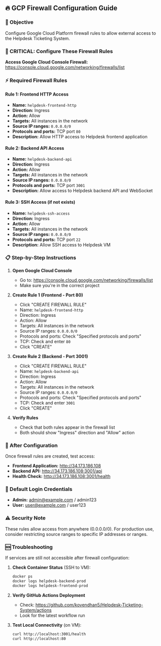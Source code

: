 ## 🔥 GCP Firewall Configuration Guide

### 🎯 Objective

Configure Google Cloud Platform firewall rules to allow external access to the Helpdesk Ticketing System.

### 🚨 CRITICAL: Configure These Firewall Rules

**Access Google Cloud Console Firewall:**
https://console.cloud.google.com/networking/firewalls/list

### ⚡ Required Firewall Rules

#### Rule 1: Frontend HTTP Access

- **Name:** `helpdesk-frontend-http`
- **Direction:** Ingress
- **Action:** Allow
- **Targets:** All instances in the network
- **Source IP ranges:** `0.0.0.0/0`
- **Protocols and ports:** TCP port `80`
- **Description:** Allow HTTP access to Helpdesk frontend application

#### Rule 2: Backend API Access

- **Name:** `helpdesk-backend-api`
- **Direction:** Ingress
- **Action:** Allow
- **Targets:** All instances in the network
- **Source IP ranges:** `0.0.0.0/0`
- **Protocols and ports:** TCP port `3001`
- **Description:** Allow access to Helpdesk backend API and WebSocket

#### Rule 3: SSH Access (if not exists)

- **Name:** `helpdesk-ssh-access`
- **Direction:** Ingress
- **Action:** Allow
- **Targets:** All instances in the network
- **Source IP ranges:** `0.0.0.0/0`
- **Protocols and ports:** TCP port `22`
- **Description:** Allow SSH access to Helpdesk VM

### 📋 Step-by-Step Instructions

1. **Open Google Cloud Console**

   - Go to: https://console.cloud.google.com/networking/firewalls/list
   - Make sure you're in the correct project

2. **Create Rule 1 (Frontend - Port 80)**

   - Click "CREATE FIREWALL RULE"
   - Name: `helpdesk-frontend-http`
   - Direction: Ingress
   - Action: Allow
   - Targets: All instances in the network
   - Source IP ranges: `0.0.0.0/0`
   - Protocols and ports: Check "Specified protocols and ports"
   - TCP: Check and enter `80`
   - Click "CREATE"

3. **Create Rule 2 (Backend - Port 3001)**

   - Click "CREATE FIREWALL RULE"
   - Name: `helpdesk-backend-api`
   - Direction: Ingress
   - Action: Allow
   - Targets: All instances in the network
   - Source IP ranges: `0.0.0.0/0`
   - Protocols and ports: Check "Specified protocols and ports"
   - TCP: Check and enter `3001`
   - Click "CREATE"

4. **Verify Rules**
   - Check that both rules appear in the firewall list
   - Both should show "Ingress" direction and "Allow" action

### 🔗 After Configuration

Once firewall rules are created, test access:

- **Frontend Application:** http://34.173.186.108
- **Backend API:** http://34.173.186.108:3001/api
- **Health Check:** http://34.173.186.108:3001/health

### 👤 Default Login Credentials

- **Admin:** admin@example.com / admin123
- **User:** user@example.com / user123

### ⚠️ Security Note

These rules allow access from anywhere (0.0.0.0/0). For production use, consider restricting source ranges to specific IP addresses or ranges.

### 🆘 Troubleshooting

If services are still not accessible after firewall configuration:

1. **Check Container Status** (SSH to VM):

   ```bash
   docker ps
   docker logs helpdesk-backend-prod
   docker logs helpdesk-frontend-prod
   ```

2. **Verify GitHub Actions Deployment**

   - Check: https://github.com/kovendhan5/Helpdesk-Ticketing-System/actions
   - Look for the latest workflow run

3. **Test Local Connectivity** (on VM):
   ```bash
   curl http://localhost:3001/health
   curl http://localhost:80
   ```
